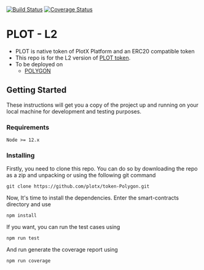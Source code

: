 [![Build Status](https://travis-ci.org/plotx/token-Polygon.svg?branch=master)](https://travis-ci.org/plotx/token-Polygon)
[![Coverage Status](https://coveralls.io/repos/github/plotx/token-Polygon/badge.svg?branch=master)](https://coveralls.io/github/plotx/token-Polygon)


# PLOT - L2
- PLOT is native token of PlotX Platform and an ERC20 compatible token
- This repo is for the L2 version of [PLOT token](https://etherscan.io/token/0x72F020f8f3E8fd9382705723Cd26380f8D0c66Bb).
- To be deployed on 
  - [POLYGON](https://polygon.technology)

## Getting Started

These instructions will get you a copy of the project up and running on your local machine for development and testing purposes. 


### Requirements
```
Node >= 12.x
```
### Installing
Firstly, you need to clone this repo. You can do so by downloading the repo as a zip and unpacking or using the following git command

```
git clone https://github.com/plotx/token-Polygon.git
```
Now, It's time to install the dependencies. Enter the smart-contracts directory and use

```
npm install
```
If you want, you can run the test cases using
```
npm run test
```
And run generate the coverage report using
```
npm run coverage
```
